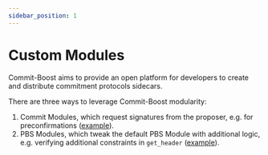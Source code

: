 ```yaml
---
sidebar_position: 1
---
```


# Custom Modules

Commit-Boost aims to provide an open platform for developers to create and distribute commitment protocols sidecars.

There are three ways to leverage Commit-Boost modularity:

1. Commit Modules, which request signatures from the proposer, e.g. for preconfirmations ([example](https://github.com/Commit-Boost/commit-boost-client/tree/78bdc47bf89082f4d1ea302f9a3f86f609966b28/examples/da_commit)).
2. PBS Modules, which tweak the default PBS Module with additional logic, e.g. verifying additional constraints in `get_header` ([example](https://github.com/Commit-Boost/commit-boost-client/tree/78bdc47bf89082f4d1ea302f9a3f86f609966b28/examples/status_api)).
